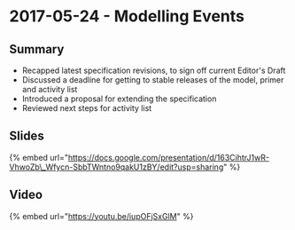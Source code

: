 # 2017-05-24 - Modelling Events

## Summary

* Recapped latest specification revisions, to sign off current Editor's Draft
* Discussed a deadline for getting to stable releases of the model, primer and activity list
* Introduced a proposal for extending the specification
* Reviewed next steps for activity list

## Slides

{% embed url="https://docs.google.com/presentation/d/163CihtrJ1wR-VhwoZb\_Wfycn-SbbTWntno9qakU1zBY/edit?usp=sharing" %}

## Video

{% embed url="https://youtu.be/iupOFjSxGlM" %}



